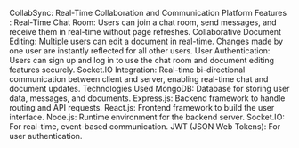 CollabSync: Real-Time Collaboration and Communication Platform
Features :
Real-Time Chat Room: Users can join a chat room, send messages, and receive them in real-time without page refreshes.
Collaborative Document Editing: Multiple users can edit a document in real-time. Changes made by one user are instantly reflected for all other users.
User Authentication: Users can sign up and log in to use the chat room and document editing features securely.
Socket.IO Integration: Real-time bi-directional communication between client and server, enabling real-time chat and document updates.
Technologies Used
MongoDB: Database for storing user data, messages, and documents.
Express.js: Backend framework to handle routing and API requests.
React.js: Frontend framework to build the user interface.
Node.js: Runtime environment for the backend server.
Socket.IO: For real-time, event-based communication.
JWT (JSON Web Tokens): For user authentication.

 
 
 
